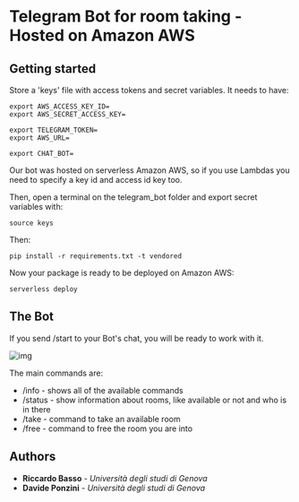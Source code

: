 # Telegram Bot for room taking - Hosted on Amazon AWS

## Getting started
Store a 'keys' file with access tokens and secret variables.
It needs to have:

```
export AWS_ACCESS_KEY_ID=
export AWS_SECRET_ACCESS_KEY=

export TELEGRAM_TOKEN=
export AWS_URL=

export CHAT_BOT=
```
Our bot was hosted on serverless Amazon AWS, so if you use Lambdas you need to specify a key id and access id key too.


Then, open a terminal on the telegram_bot folder and export secret variables with:
```
source keys
```

Then:
```
pip install -r requirements.txt -t vendored
```


Now your package is ready to be deployed on Amazon AWS:
```
serverless deploy
```

## The Bot
If you send /start to your Bot's chat, you will be ready to work with it.

![img](https://i.imgur.com/LQJOJhZ.png)

The main commands are:
* /info - shows all of the available commands
* /status - show information about rooms, like available or not and who is in there
* /take - command to take an available room
* /free - command to free the room you are into

## Authors

* **Riccardo Basso** - *Università degli studi di Genova*
* **Davide Ponzini** - *Università degli studi di Genova*
